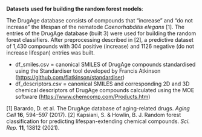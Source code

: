 **Datasets used for building the random forest models**:

The DrugAge database consists of compounds that “increase” and “do not increase” the lifespan of the nematode *Caenorhabditis elegans* [1]. The entries of the DrugAge database (built 3) were used for building the random forest classifiers. After preprocessing described in [2], a predictive dataset of 1,430 compounds with 304 positive (increase) and 1126 negative (do not increase lifespan) entries was built. 

- df_smiles.csv = canonical SMILES of DrugAge compounds standardised using the Standardiser tool developed by Francis Atkinson (https://github.com/flatkinson/standardiser)
- df_descriptors.csv = canonical SMILES and corresponding 2D and 3D chemical descriptors of DrugAge compounds calculated using the MOE software  (https://www.chemcomp.com/Products.htm) 

[1] Barardo, D. et al. The DrugAge database of aging-related drugs. *Aging Cell* **16**, 594–597 (2017).
[2] Kapsiani, S. & Howlin, B. J. Random forest classification for predicting lifespan-extending chemical compounds. *Sci. Rep.* **11**, 13812 (2021).
